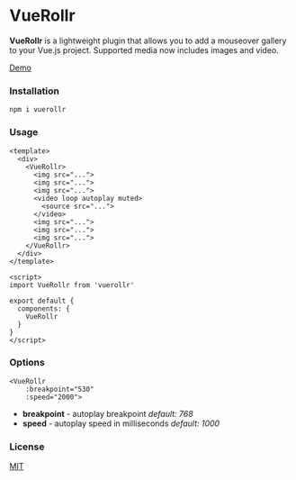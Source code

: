 # VueRollr

**VueRollr** is a lightweight plugin that allows you to add a mouseover gallery to your Vue.js project. Supported media now includes images and video.

[Demo](https://vuerollr.japick.io/)

### Installation

`npm i vuerollr`

### Usage

```vue
<template>
  <div>
    <VueRollr>
      <img src="...">
      <img src="...">
      <img src="...">
      <video loop autoplay muted>
        <source src="...">
      </video>
      <img src="...">
      <img src="...">
      <img src="...">
    </VueRollr>
  </div>
</template>

<script>
import VueRollr from 'vuerollr'

export default {
  components: {
    VueRollr
  }
}
</script>
```

### Options

```vue
<VueRollr
    :breakpoint="530"
    :speed="2000">
```

* **breakpoint** - autoplay breakpoint *default: 768*
* **speed** - autoplay speed in milliseconds *default: 1000*

### License

[MIT](https://github.com/japick/vuerollr/blob/master/LICENSE)
